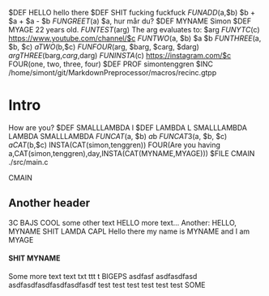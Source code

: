 $DEF HELLO                               hello there
$DEF SHIT                                fucking fuckfuck
$FUN ADD($a,$b)                          $b + $a + $a - $b
$FUN GREET($a)                           $a, hur mår du?
$DEF MYNAME                              Simon
$DEF MYAGE                               22 years old.
$FUN TEST($arg)                          The arg evaluates to: $arg
$FUN YTC($c)                             https://www.youtube.com/channel/$c
$FUN TWO($a, $b)                         $a $b
$FUN THREE($a, $b, $c)                   $a TWO($b,$c)
$FUN FOUR($arg, $barg, $carg, $darg)     $arg THREE($barg,$carg,$darg)
$FUN INSTA($c)                           https://instagram.com/$c FOUR(one, two, three, four)
$DEF PROF                                simontenggren
$INC /home/simont/git/MarkdownPreprocessor/macros/recinc.gtpp

# Intro
How are you?
$DEF SMALLLAMBDA                         l
$DEF LAMBDA                              L
SMALLLAMBDA LAMBDA SMALLLAMBDA
$FUN CAT($a, $b)                        $a$b
$FUN CAT3($a, $b, $c)                   $aCAT($b,$c)
INSTA(CAT(simon,tenggren))
FOUR(Are you having a,CAT(simon,tenggren),day,INSTA(CAT(MYNAME,MYAGE)))
$FILE CMAIN                            ./src/main.c

CMAIN


## Another header
3C
BAJS
COOL
some other text
HELLO
more text...
Another: HELLO, MYNAME
SHIT
LAMDA
CAPL
Hello there my name is MYNAME and I am MYAGE

#### SHIT MYNAME
Some more text
text
txt
ttt
t BIGEPS
asdfasf asdfasdfasd
asdfasdfasdfasdfasdfasdf
test
test
test
test
test
test
SOME
